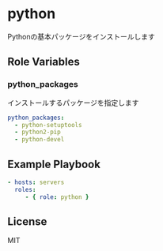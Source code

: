 python
=========

Pythonの基本パッケージをインストールします

Role Variables
--------------

### python_packages

インストールするパッケージを指定します

```yaml
python_packages:
  - python-setuptools
  - python2-pip
  - python-devel
```

Example Playbook
----------------

```yaml
- hosts: servers
  roles:
     - { role: python }
```

License
-------

MIT
